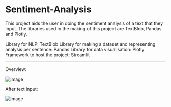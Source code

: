 # Sentiment-Analysis
This project aids the user in doing the sentiment analysis of a text that they input. The libraries used in the making of this project are TextBlob, Pandas and Plotly.

Library for NLP: TextBlob
Library for making a dataset and representing analysis per sentence: Pandas
Library for data visualisation: Plotly
Framework to host the project: Streamlit

-----------

Overview:

![image](https://github.com/tanushitayal20/Sentiment-Analysis/assets/86786122/81362188-7252-4c8a-a421-0cded04028e6)

After text input:

![image](https://github.com/tanushitayal20/Sentiment-Analysis/assets/86786122/4f070053-8b92-4a58-9dfa-5476fd418ab5)

